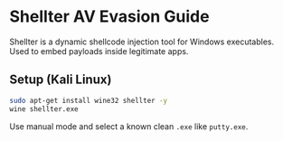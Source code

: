 # Shellter AV Evasion Guide

Shellter is a dynamic shellcode injection tool for Windows executables. Used to embed payloads inside legitimate apps.

## Setup (Kali Linux)
```bash
sudo apt-get install wine32 shellter -y
wine shellter.exe
```
Use manual mode and select a known clean `.exe` like `putty.exe`.